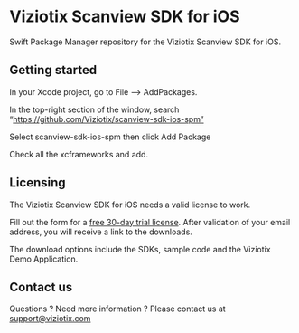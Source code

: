 # Viziotix Scanview SDK for iOS

Swift Package Manager repository for the Viziotix Scanview SDK for iOS.

## Getting started

In your Xcode project, go to File –> AddPackages.

In the top-right section of the window, search “https://github.com/Viziotix/scanview-sdk-ios-spm”

Select scanview-sdk-ios-spm then click Add Package

Check all the xcframeworks and add.

## Licensing

The Viziotix Scanview SDK for iOS needs a valid license to work. 

Fill out the form for a [free 30-day trial license](https://www.viziotix.com/free-trial/). After validation of your email address, you will receive a link to the downloads. 

The download options include the SDKs, sample code and the Viziotix Demo Application. 

## Contact us

Questions ? Need more information ? Please contact us at [support@viziotix.com](mailto:support@viziotix.com)
